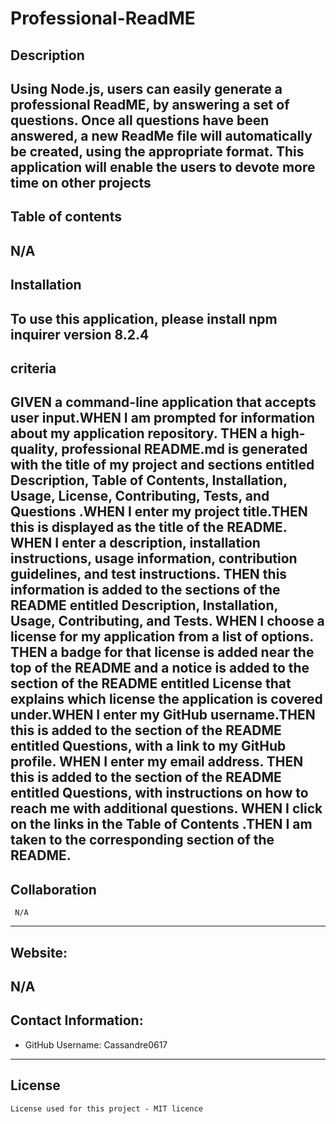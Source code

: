 # Professional-ReadME

  ## Description
   Using Node.js, users can easily generate a professional ReadME, by answering a set of questions. Once all questions have been answered, a new ReadMe file will automatically be created, using the appropriate format. This application will enable the users to devote more time on other projects
   ---

   ## Table of contents
   N/A
   ---

   ## Installation
   To use this application, please install npm inquirer version 8.2.4 
   ---

   ## criteria
   GIVEN a command-line application that accepts user input.WHEN I am prompted for information about my application repository. THEN a high-quality, professional README.md is generated with the title of my project and sections entitled Description, Table of Contents, Installation, Usage, License, Contributing, Tests, and Questions .WHEN I enter my project title.THEN this is displayed as the title of the README. WHEN I enter a description, installation instructions, usage information, contribution guidelines, and test instructions. THEN this information is added to the sections of the README entitled Description, Installation, Usage, Contributing, and Tests. WHEN I choose a license for my application from a list of options. THEN a badge for that license is added near the top of the README and a notice is added to the section of the README entitled License that explains which license the application is covered under.WHEN I enter my GitHub username.THEN this is added to the section of the README entitled Questions, with a link to my GitHub profile. WHEN I enter my email address. THEN this is added to the section of the README entitled Questions, with instructions on how to reach me with additional questions. WHEN I click on the links in the Table of Contents .THEN I am taken to the corresponding section of the README.
   ---

   ## Collaboration
     N/A
  ---

  ## Website:
  N/A
  ---

  ## Contact Information:
  * GitHub Username: Cassandre0617
  ---

  ## License
    License used for this project - MIT licence
    
  